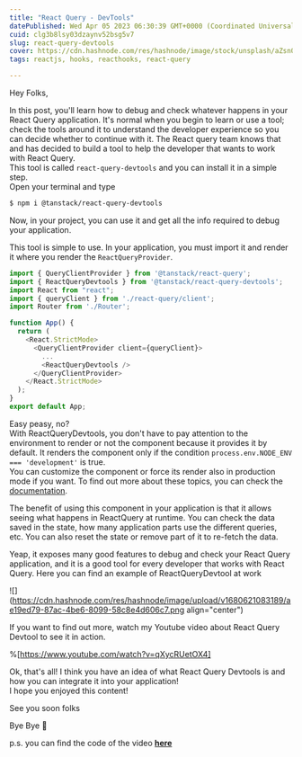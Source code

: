```yaml
---
title: "React Query - DevTools"
datePublished: Wed Apr 05 2023 06:30:39 GMT+0000 (Coordinated Universal Time)
cuid: clg3b8lsy03dzaynv52bsg5v7
slug: react-query-devtools
cover: https://cdn.hashnode.com/res/hashnode/image/stock/unsplash/aZsn0bJYqBU/upload/014e3fc1468067aae5cfbc30a8c0af69.jpeg
tags: reactjs, hooks, reacthooks, react-query

---
```


Hey Folks,

In this post, you'll learn how to debug and check whatever happens in your React Query application. It's normal when you begin to learn or use a tool; check the tools around it to understand the developer experience so you can decide whether to continue with it. The React query team knows that and has decided to build a tool to help the developer that wants to work with React Query.  
This tool is called `react-query-devtools` and you can install it in a simple step.  
Open your terminal and type

```bash
$ npm i @tanstack/react-query-devtools
```

Now, in your project, you can use it and get all the info required to debug your application.

This tool is simple to use. In your application, you must import it and render it where you render the `ReactQueryProvider`.

```typescript
import { QueryClientProvider } from '@tanstack/react-query';
import { ReactQueryDevtools } from '@tanstack/react-query-devtools';
import React from "react";
import { queryClient } from './react-query/client';
import Router from './Router';

function App() {
  return (
    <React.StrictMode>
      <QueryClientProvider client={queryClient}>
        ...
        <ReactQueryDevtools />
      </QueryClientProvider>
    </React.StrictMode>
  );
}
export default App;
```

Easy peasy, no?  
With ReactQueryDevtools, you don't have to pay attention to the environment to render or not the component because it provides it by default. It renders the component only if the condition `process.env.NODE_ENV === 'development'` is true.  
You can customize the component or force its render also in production mode if you want. To find out more about these topics, you can check the [documentation](https://tanstack.com/query/latest/docs/react/devtools).

The benefit of using this component in your application is that it allows seeing what happens in ReactQuery at runtime. You can check the data saved in the state, how many application parts use the different queries, etc. You can also reset the state or remove part of it to re-fetch the data.

Yeap, it exposes many good features to debug and check your React Query application, and it is a good tool for every developer that works with React Query. Here you can find an example of ReactQueryDevtool at work

![](https://cdn.hashnode.com/res/hashnode/image/upload/v1680621083189/ae19ed79-87ac-4be6-8099-58c8e4d606c7.png align="center")

If you want to find out more, watch my Youtube video about React Query Devtool to see it in action.

%[https://www.youtube.com/watch?v=qXycRUetOX4] 

Ok, that's all! I think you have an idea of what React Query Devtools is and how you can integrate it into your application!  
I hope you enjoyed this content!

See you soon folks

Bye Bye 👋

p.s. you can find the code of the video [**here**](https://github.com/Puppo/learning-react-query/tree/04-devtools)
